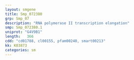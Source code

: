 ```yaml
---
layout: smgene
title: Smp_072380
grp: Smp_07
description: "RNA polymerase II transcription elongation"
smp: Smp_072380.1
uniprot: "G4V9B1"
length:   366
cdd: "cd01788, cl00155, pfam00240, smart00213"
kk: K03873
categories: sm
---
```

